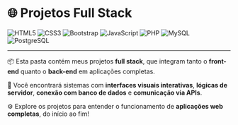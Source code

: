 # 🌐 Projetos Full Stack

![HTML5](https://img.shields.io/badge/-HTML5-E34F26?style=flat&logo=html5&logoColor=white)
![CSS3](https://img.shields.io/badge/-CSS3-1572B6?style=flat&logo=css3&logoColor=white)
![Bootstrap](https://img.shields.io/badge/-Bootstrap-3776AB?style=flat&logo=bootstrap&logoColor=white)
![JavaScript](https://img.shields.io/badge/-JavaScript-F7DF1E?style=flat&logo=javascript&logoColor=black)
![PHP](https://img.shields.io/badge/-PHP-F7DF1E?style=flat&logo=php&logoColor=black)
![MySQL](https://img.shields.io/badge/-Mysql-47A248?style=flat&logo=mysql&logoColor=white)
![PostgreSQL](https://img.shields.io/badge/-PostgreSQL-4169E1?style=flat&logo=postgresql&logoColor=white)

---

📦 Esta pasta contém meus projetos **full stack**, que integram tanto o **front-end** quanto o **back-end** em aplicações completas.

🧩 Você encontrará sistemas com **interfaces visuais interativas**, **lógicas de servidor**, **conexão com banco de dados** e **comunicação via APIs**.

⚙️ Explore os projetos para entender o funcionamento de **aplicações web completas**, do início ao fim!
